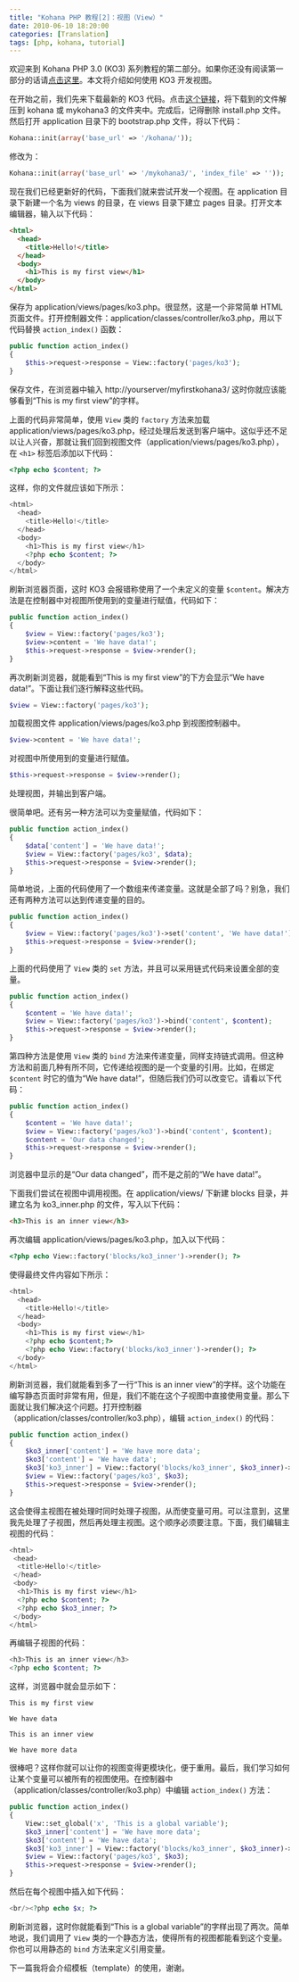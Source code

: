```yaml
---
title: "Kohana PHP 教程[2]：视图（View）"
date: 2010-06-10 18:20:00
categories: [Translation]
tags: [php, kohana, tutorial]
---
```


欢迎来到 Kohana PHP 3.0 (KO3) 系列教程的第二部分。如果你还没有阅读第一部分的话请[点击这里](https://kohanaframework.org/)。本文将介绍如何使用 KO3 开发视图。

在开始之前，我们先来下载最新的 KO3 代码。点击[这个链接](http://dev.kohanaphp.com/projects/kohana3/files)，将下载到的文件解压到 kohana 或 mykohana3 的文件夹中。完成后，记得删除 install.php 文件。然后打开 application 目录下的 bootstrap.php 文件，将以下代码：

```php
Kohana::init(array('base_url' => '/kohana/'));
```

修改为：

```php
Kohana::init(array('base_url' => '/mykohana3/', 'index_file' => ''));
```

现在我们已经更新好的代码，下面我们就来尝试开发一个视图。在 application 目录下新建一个名为 views 的目录，在 views 目录下建立 pages 目录。打开文本编辑器，输入以下代码：

```html
<html>
  <head>
    <title>Hello!</title>
  </head>
  <body>
    <h1>This is my first view</h1>
  </body>
</html>
```

保存为 application/views/pages/ko3.php。很显然，这是一个非常简单 HTML 页面文件。打开控制器文件：application/classes/controller/ko3.php，用以下代码替换 `action_index()` 函数：

```php
public function action_index()
{
    $this->request->response = View::factory('pages/ko3');
}
```

保存文件，在浏览器中输入 http://yourserver/myfirstkohana3/ 这时你就应该能够看到“This is my first view”的字样。

<!-- more -->

上面的代码非常简单，使用 `View` 类的 `factory` 方法来加载 application/views/pages/ko3.php，经过处理后发送到客户端中。这似乎还不足以让人兴奋，那就让我们回到视图文件（application/views/pages/ko3.php），在 `<h1>` 标签后添加以下代码：

```php
<?php echo $content; ?>
```

这样，你的文件就应该如下所示：

```php
<html>
  <head>
    <title>Hello!</title>
  </head>
  <body>
    <h1>This is my first view</h1>
    <?php echo $content; ?>
  </body>
</html>
```

刷新浏览器页面，这时 KO3 会报错称使用了一个未定义的变量 `$content`。解决方法是在控制器中对视图所使用到的变量进行赋值，代码如下：

```php
public function action_index()
{
    $view = View::factory('pages/ko3');
    $view->content = 'We have data!';
    $this->request->response = $view->render();
}
```

再次刷新浏览器，就能看到“This is my first view”的下方会显示“We have data!”。下面让我们逐行解释这些代码。

```php
$view = View::factory('pages/ko3');
```

加载视图文件 application/views/pages/ko3.php 到视图控制器中。

```php
$view->content = 'We have data!';
```

对视图中所使用到的变量进行赋值。

```php
$this->request->response = $view->render();
```

处理视图，并输出到客户端。

很简单吧。还有另一种方法可以为变量赋值，代码如下：

```php
public function action_index()
{
    $data['content'] = 'We have data!';
    $view = View::factory('pages/ko3', $data);
    $this->request->response = $view->render();
}
```

简单地说，上面的代码使用了一个数组来传递变量。这就是全部了吗？别急，我们还有两种方法可以达到传递变量的目的。

```php
public function action_index()
{
    $view = View::factory('pages/ko3')->set('content', 'We have data!');
    $this->request->response = $view->render();
}
```

上面的代码使用了 `View` 类的 `set` 方法，并且可以采用链式代码来设置全部的变量。

```php
public function action_index()
{
    $content = 'We have data!';
    $view = View::factory('pages/ko3')->bind('content', $content);
    $this->request->response = $view->render();
}
```

第四种方法是使用 `View` 类的 `bind` 方法来传递变量，同样支持链式调用。但这种方法和前面几种有所不同，它传递给视图的是一个变量的引用。比如，在绑定 `$content` 时它的值为“We have data!”，但随后我们仍可以改变它。请看以下代码：

```php
public function action_index()
{
    $content = 'We have data!';
    $view = View::factory('pages/ko3')->bind('content', $content);
    $content = 'Our data changed';
    $this->request->response = $view->render();
}
```

浏览器中显示的是“Our data changed”，而不是之前的“We have data!”。

下面我们尝试在视图中调用视图。在 application/views/ 下新建 blocks 目录，并建立名为 ko3_inner.php 的文件，写入以下代码：

```html
<h3>This is an inner view</h3>
```

再次编辑 application/views/pages/ko3.php，加入以下代码：

```php
<?php echo View::factory('blocks/ko3_inner')->render(); ?>
```

使得最终文件内容如下所示：

```php
<html>
  <head>
    <title>Hello!</title>
  </head>
  <body>
    <h1>This is my first view</h1>
    <?php echo $content;?>
    <?php echo View::factory('blocks/ko3_inner')->render(); ?>
  </body>
</html>
```

刷新浏览器，我们就能看到多了一行“This is an inner view”的字样。这个功能在编写静态页面时非常有用，但是，我们不能在这个子视图中直接使用变量。那么下面就让我们解决这个问题。打开控制器（application/classes/controller/ko3.php），编辑 `action_index()` 的代码：

```php
public function action_index()
{
    $ko3_inner['content'] = 'We have more data';
    $ko3['content'] = 'We have data';
    $ko3['ko3_inner'] = View::factory('blocks/ko3_inner', $ko3_inner)->render();
    $view = View::factory('pages/ko3', $ko3);
    $this->request->response = $view->render();
}
```

这会使得主视图在被处理时同时处理子视图，从而使变量可用。可以注意到，这里我先处理了子视图，然后再处理主视图。这个顺序必须要注意。下面，我们编辑主视图的代码：

```php
<html>
 <head>
  <title>Hello!</title>
 </head>
 <body>
  <h1>This is my first view</h1>
  <?php echo $content; ?>
  <?php echo $ko3_inner; ?>
 </body>
</html>
```

再编辑子视图的代码：

```php
<h3>This is an inner view</h3>
<?php echo $content; ?>
```

这样，浏览器中就会显示如下：

```
This is my first view

We have data

This is an inner view

We have more data
```

很棒吧？这样你就可以让你的视图变得更模块化，便于重用。最后，我们学习如何让某个变量可以被所有的视图使用。在控制器中（application/classes/controller/ko3.php）中编辑 `action_index()` 方法：

```php
public function action_index()
{
    View::set_global('x', 'This is a global variable');
    $ko3_inner['content'] = 'We have more data';
    $ko3['content'] = 'We have data';
    $ko3['ko3_inner'] = View::factory('blocks/ko3_inner', $ko3_inner)->render();
    $view = View::factory('pages/ko3', $ko3);
    $this->request->response = $view->render();
}
```

然后在每个视图中插入如下代码：

```php
<br/><?php echo $x; ?>
```

刷新浏览器，这时你就能看到“This is a global variable”的字样出现了两次。简单地说，我们调用了 `View` 类的一个静态方法，使得所有的视图都能看到这个变量。你也可以用静态的 `bind` 方法来定义引用变量。

下一篇我将会介绍模板（template）的使用，谢谢。
